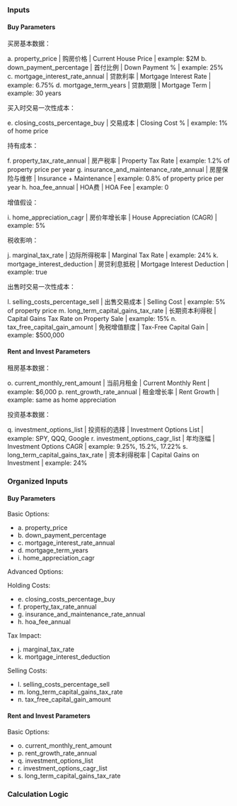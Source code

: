 ### Inputs

#### Buy Parameters

买房基本数据：

a. property_price                        | 购房价格      | Current House Price         | example: $2M
b. down_payment_percentage               | 首付比例      | Down Payment %              | example: 25%
c. mortgage_interest_rate_annual         | 贷款利率      | Mortgage Interest Rate      | example: 6.75%
d. mortgage_term_years                   | 贷款期限      | Mortgage Term               | example: 30 years

买入时交易一次性成本：

e. closing_costs_percentage_buy          | 交易成本      | Closing Cost %              | example: 1% of home price

持有成本：

f. property_tax_rate_annual              | 房产税率      | Property Tax Rate           | example: 1.2% of property price per year
g. insurance_and_maintenance_rate_annual | 房屋保险与维修 | Insurance + Maintenance     | example: 0.8% of property price per year
h. hoa_fee_annual                        | HOA费        | HOA Fee                     | example: 0

增值假设：

i. home_appreciation_cagr                | 房价年增长率   | House Appreciation (CAGR)   | example: 5%

税收影响：

j. marginal_tax_rate                     | 边际所得税率   | Marginal Tax Rate           | example: 24%
k. mortgage_interest_deduction           | 房贷利息抵税   | Mortgage Interest Deduction | example: true

出售时交易一次性成本：

l. selling_costs_percentage_sell         | 出售交易成本   | Selling Cost                 | example: 5% of property price
m. long_term_capital_gains_tax_rate      | 长期资本利得税  | Capital Gains Tax Rate on Property Sale | example: 15%
n. tax_free_capital_gain_amount          | 免税增值额度   | Tax-Free Capital Gain        | example: $500,000

#### Rent and Invest Parameters

租房基本数据：

o. current_monthly_rent_amount           | 当前月租金     | Current Monthly Rent        | example: $6,000
p. rent_growth_rate_annual               | 租金增长率     | Rent Growth                 | example: same as home appreciation

投资基本数据：

q. investment_options_list               | 投资标的选择   | Investment Options List     | example: SPY, QQQ, Google
r. investment_options_cagr_list          | 年均涨幅      | Investment Options CAGR     | example: 9.25%, 15.2%, 17.22%
s. long_term_capital_gains_tax_rate      | 资本利得税率   | Capital Gains on Investment | example: 24%

### Organized Inputs

#### Buy Parameters

Basic Options:

- a. property_price
- b. down_payment_percentage
- c. mortgage_interest_rate_annual
- d. mortgage_term_years
- i. home_appreciation_cagr


Advanced Options:

Holding Costs:

- e. closing_costs_percentage_buy
- f. property_tax_rate_annual
- g. insurance_and_maintenance_rate_annual
- h. hoa_fee_annual

Tax Impact:

- j. marginal_tax_rate
- k. mortgage_interest_deduction

Selling Costs:

- l. selling_costs_percentage_sell
- m. long_term_capital_gains_tax_rate
- n. tax_free_capital_gain_amount

#### Rent and Invest Parameters

Basic Options:

- o. current_monthly_rent_amount
- p. rent_growth_rate_annual
- q. investment_options_list
- r. investment_options_cagr_list
- s. long_term_capital_gains_tax_rate



### Calculation Logic
